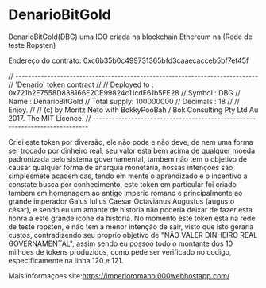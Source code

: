 # DenarioBitGold

DenarioBitGold(DBG) uma ICO criada na blockchain Ethereum na (Rede de teste Ropsten)

Endereço do contrato:
0xc6b35b0c499731365bfd3caaecacceb5bf7ef45f


// ----------------------------------------------------------------------------
// 'Denario' token contract
//
// Deployed to : 0x721b2E7558D838166E2CE99824c11cdF61b5FE28
// Symbol      : DBG
// Name        : DenarioBitGold
// Total supply: 100000000
// Decimals    : 18
//
// Enjoy.
//
// (c) by Moritz Neto with BokkyPooBah / Bok Consulting Pty Ltd Au 2017. The MIT Licence.
// ----------------------------------------------------------------------------

Criei este token por diversão, ele não pode e não deve, de nem uma forma ser trocado por dinheiro real, seu valor esta bem acima 
de qualquer moeda padronizada pelo sistema governamental, tambem não tem o objetivo de causar qualquer forma de anarquia
monetaria, nossas intençoes são simplesmete academicas, tendo em mente o aprendizado e o incentivo a constate busca por conhecimento, este token em particular foi criado tambem em homenagem ao antigo imperio romano e principalmente ao grande imperador Gaius Iulius Caesar Octavianus Augustus (augusto césar), e sendo eu um amante de historia não poderia deixar de fazer esta honra a este grande icone da historia.
No momento este token esta na rede de teste ropsten, e não tem a menor intenção de sair, visto que isto geraria custos, contradizendo seu proprio objetivo de "NÃO VALER DINHEIRO REAL GOVERNAMENTAL", assim sendo eu possoo todo o montante dos 10 milhoes de tokens produzidos, como pede ser verificado no codigo, especificamente na linha 120 e 121.

Mais informaçoes site:https://imperioromano.000webhostapp.com/
